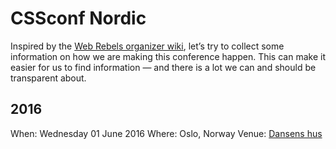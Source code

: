 # CSSconf Nordic

Inspired by the [Web Rebels organizer wiki](https://github.com/webrebels/rebeladmin/wiki), let’s try to collect some information on how we are making this conference happen. This can make it easier for us to find information — and there is a lot we can and should be transparent about.

## 2016

When: Wednesday 01 June 2016
Where: Oslo, Norway
Venue: [Dansens hus](http://www.dansenshus.com/)
